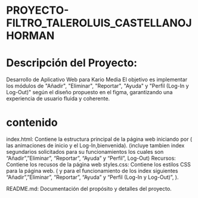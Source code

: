 # PROYECTO-FILTRO_TALEROLUIS_CASTELLANOJHORMAN

# Descripción del Proyecto:

Desarrollo de Aplicativo Web para Kario Media
El objetivo es implementar los módulos de "Añadir",
"Eliminar", "Reportar", "Ayuda" y "Perfil (Log-In y Log-Out)" 
según el diseño propuesto en el figma, garantizando una experiencia de usuario fluida y coherente.

# contenido

index.html: Contiene la estructura principal de la página web iniciando por ( las animaciones de inicio y el Log-In,bienvenida).
(incluye tambien index segundarios solicitados para su funcionamientos los cuales son 
“Añadir”,”Eliminar”, “Reportar”, “Ayuda” y “Perfil”, Log-Out)
Recursos: Contiene los recusos de la página web
styles.css: Contiene los estilos CSS para la página web.
( y para el funcionamiento de los index siguientes “Añadir”,”Eliminar”, “Reportar”, “Ayuda” y “Perfil (Log-In y Log-Out)”, ).

README.md: Documentación del propósito y detalles del proyecto.
